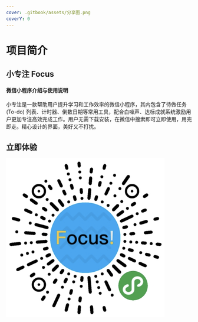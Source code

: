 ```yaml
---
cover: .gitbook/assets/分享图.png
coverY: 0
---
```


# 项目简介

## **小专注 Focus**

#### 微信小程序介绍与使用说明

小专注是一款帮助用户提升学习和工作效率的微信小程序，其内包含了待做任务 (To-do) 列表、计时器、倒数日期等常用工具，配合白噪声、达标成就系统激励用户更加专注高效完成工作。用户无需下载安装，在微信中搜索即可立即使用，用完即走。精心设计的界面，美好又不打扰。

## 立即体验

![微信扫描小程序码](<.gitbook/assets/image (24).png>)
